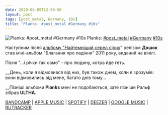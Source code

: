 ```yaml
---
date: 2020-06-05T12:59:56
layout: post
tags: [post_metal, Germany, 10s]
title: "Planks: #post_metal #Germany #10s"
---
```

![Planks: #post_metal #Germany #10s](https://res.cloudinary.com/vast-space-unexplored/image/upload/q_auto,dpr_auto,w_auto/photos/photo_985_05-06-2020_12-59-56.jpg)
Planks: [#post_metal](/tags/#post_metal) [#Germany](/tags/#Germany) [#10s](/tags/#10s)

Наступним після [альбому &quot;Найтемніший серед сірих](/2020-05-17-planks--post-metal-sludge-metal-germany-10s-)&quot; релізом **Дошок** став міні-альбом &quot;Благання про падіння&quot; 2011 року, виданий на вінілі.

Пісня &quot;...і річки так само&quot; - про людину, котра йде геть.

__День, коли я відмовився від них,
був також днем, коли я зрозумів:
вони відмовились від мене, багато днів тому...

__Пізніші альбоми **Planks** мені не подобаються, зате пізніше Ральф зібрав **ULTHA**.

[BANDCAMP](https://planks.bandcamp.com/album/solicit-to-fall-ep) \| [APPLE MUSIC](https://music.apple.com/us/album/the-darkest-of-grays-solicit-to-fall/437079459) \| [SPOTIFY](https://open.spotify.com/album/2grBh75UE3NTGMuOrDpFIH) \| [DEEZER](https://www.deezer.com/album/39912311?utm_source=deezer&amp;utm_content=album-39912311&amp;utm_term=1601611822_1591350954&amp;utm_medium=web) \| [GOOGLE MUSIC](https://play.google.com/music/m/Bh23jhtu74yas7iforq4runeikm?t=The_Darkest_of_Grays__Solicit_to_Fall_-_Planks) \| [RUTRACKER](https://rutracker.org/forum/viewtopic.php?t=3653448)